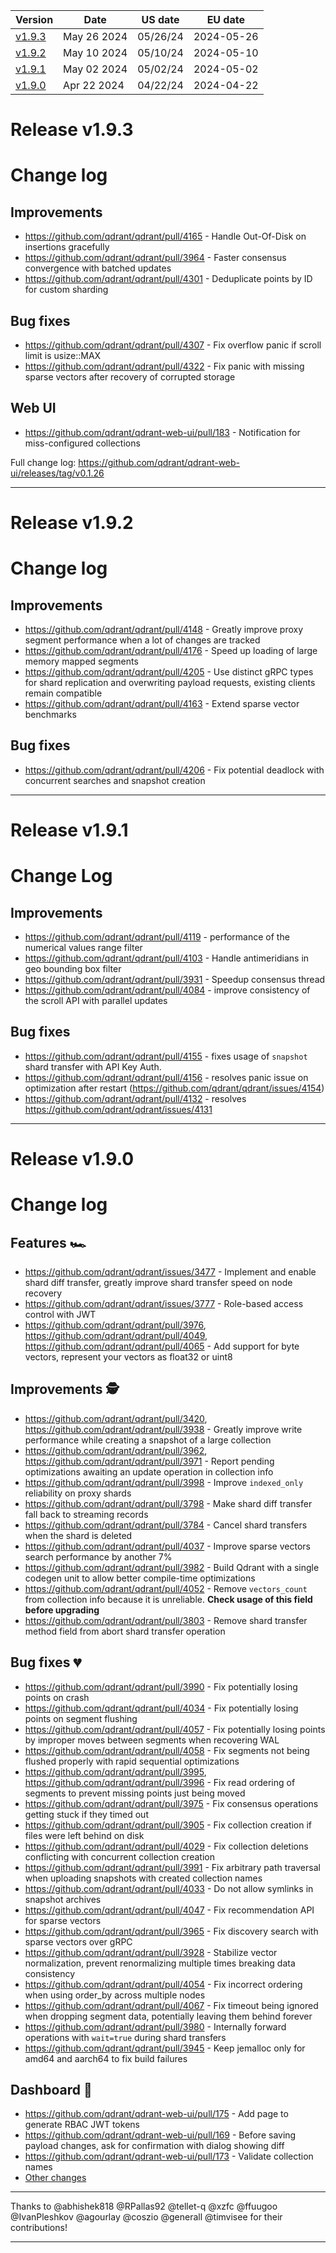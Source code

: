 | Version | Date | US date | EU date |
| ------- | ---- | ------- | ------- |
| [v1.9.3](qdrant-v1.9.md#release-v193) | May 26 2024 | 05/26/24 | 2024-05-26 |
| [v1.9.2](qdrant-v1.9.md#release-v192) | May 10 2024 | 05/10/24 | 2024-05-10 |
| [v1.9.1](qdrant-v1.9.md#release-v191) | May 02 2024 | 05/02/24 | 2024-05-02 |
| [v1.9.0](qdrant-v1.9.md#release-v190) | Apr 22 2024 | 04/22/24 | 2024-04-22 |



# Release v1.9.3
# Change log

## Improvements

* https://github.com/qdrant/qdrant/pull/4165 - Handle Out-Of-Disk on insertions gracefully
* https://github.com/qdrant/qdrant/pull/3964 - Faster consensus convergence with batched updates
* https://github.com/qdrant/qdrant/pull/4301 - Deduplicate points by ID for custom sharding

## Bug fixes

* https://github.com/qdrant/qdrant/pull/4307 - Fix overflow panic if scroll limit is usize::MAX
* https://github.com/qdrant/qdrant/pull/4322 - Fix panic with missing sparse vectors after recovery of corrupted storage


## Web UI

* https://github.com/qdrant/qdrant-web-ui/pull/183 - Notification for miss-configured collections

Full change log: https://github.com/qdrant/qdrant-web-ui/releases/tag/v0.1.26


-----
# Release v1.9.2
# Change log

## Improvements
- https://github.com/qdrant/qdrant/pull/4148 - Greatly improve proxy segment performance when a lot of changes are tracked
- https://github.com/qdrant/qdrant/pull/4176 - Speed up loading of large memory mapped segments
- https://github.com/qdrant/qdrant/pull/4205 - Use distinct gRPC types for shard replication and overwriting payload requests, existing clients remain compatible
- https://github.com/qdrant/qdrant/pull/4163 - Extend sparse vector benchmarks

## Bug fixes
- https://github.com/qdrant/qdrant/pull/4206 - Fix potential deadlock with concurrent searches and snapshot creation
-----
# Release v1.9.1
# Change Log

## Improvements

* https://github.com/qdrant/qdrant/pull/4119 - performance of the numerical values range filter
* https://github.com/qdrant/qdrant/pull/4103 - Handle antimeridians in geo bounding box filter
* https://github.com/qdrant/qdrant/pull/3931 - Speedup consensus thread
* https://github.com/qdrant/qdrant/pull/4084 - improve consistency of the scroll API with parallel updates


## Bug fixes

* https://github.com/qdrant/qdrant/pull/4155 - fixes usage of `snapshot` shard transfer with API Key Auth.
* https://github.com/qdrant/qdrant/pull/4156 - resolves panic issue on optimization after restart (https://github.com/qdrant/qdrant/issues/4154)
* https://github.com/qdrant/qdrant/pull/4132 - resolves https://github.com/qdrant/qdrant/issues/4131

-----
# Release v1.9.0
# Change log

## Features 🏎️

- https://github.com/qdrant/qdrant/issues/3477 - Implement and enable shard diff transfer, greatly improve shard transfer speed on node recovery
- https://github.com/qdrant/qdrant/issues/3777 - Role-based access control with JWT
- https://github.com/qdrant/qdrant/pull/3976, https://github.com/qdrant/qdrant/pull/4049, https://github.com/qdrant/qdrant/pull/4065 - Add support for byte vectors, represent your vectors as float32 or uint8

## Improvements 🕵️

- https://github.com/qdrant/qdrant/pull/3420, https://github.com/qdrant/qdrant/pull/3938 - Greatly improve write performance while creating a snapshot of a large collection
- https://github.com/qdrant/qdrant/pull/3962, https://github.com/qdrant/qdrant/pull/3971 - Report pending optimizations awaiting an update operation in collection info
- https://github.com/qdrant/qdrant/pull/3998 - Improve `indexed_only` reliability on proxy shards
- https://github.com/qdrant/qdrant/pull/3798 - Make shard diff transfer fall back to streaming records
- https://github.com/qdrant/qdrant/pull/3784 - Cancel shard transfers when the shard is deleted
- https://github.com/qdrant/qdrant/pull/4037 - Improve sparse vectors search performance by another 7%
- https://github.com/qdrant/qdrant/pull/3982 - Build Qdrant with a single codegen unit to allow better compile-time optimizations
- https://github.com/qdrant/qdrant/pull/4052 - Remove `vectors_count` from collection info because it is unreliable. **Check usage of this field before upgrading**
- https://github.com/qdrant/qdrant/pull/3803 - Remove shard transfer method field from abort shard transfer operation

## Bug fixes 💔

- https://github.com/qdrant/qdrant/pull/3990 - Fix potentially losing points on crash
- https://github.com/qdrant/qdrant/pull/4034 - Fix potentially losing points on segment flushing
- https://github.com/qdrant/qdrant/pull/4057 - Fix potentially losing points by improper moves between segments when recovering WAL
- https://github.com/qdrant/qdrant/pull/4058 - Fix segments not being flushed properly with rapid sequential optimizations
- https://github.com/qdrant/qdrant/pull/3995, https://github.com/qdrant/qdrant/pull/3996 - Fix read ordering of segments to prevent missing points just being moved
- https://github.com/qdrant/qdrant/pull/3975 - Fix consensus operations getting stuck if they timed out
- https://github.com/qdrant/qdrant/pull/3905 - Fix collection creation if files were left behind on disk
- https://github.com/qdrant/qdrant/pull/4029 - Fix collection deletions conflicting with concurrent collection creation
- https://github.com/qdrant/qdrant/pull/3991 - Fix arbitrary path traversal when uploading snapshots with created collection names
- https://github.com/qdrant/qdrant/pull/4033 - Do not allow symlinks in snapshot archives
- https://github.com/qdrant/qdrant/pull/4047 - Fix recommendation API for sparse vectors
- https://github.com/qdrant/qdrant/pull/3965 - Fix discovery search with sparse vectors over gRPC
- https://github.com/qdrant/qdrant/pull/3928 - Stabilize vector normalization, prevent renormalizing multiple times breaking data consistency
- https://github.com/qdrant/qdrant/pull/4054 - Fix incorrect ordering when using order_by across multiple nodes
- https://github.com/qdrant/qdrant/pull/4067 - Fix timeout being ignored when dropping segment data, potentially leaving them behind forever
- https://github.com/qdrant/qdrant/pull/3980 - Internally forward operations with `wait=true` during shard transfers
- https://github.com/qdrant/qdrant/pull/3945 - Keep jemalloc only for amd64 and aarch64 to fix build failures

## Dashboard 🍱

- https://github.com/qdrant/qdrant-web-ui/pull/175 - Add page to generate RBAC JWT tokens
- https://github.com/qdrant/qdrant-web-ui/pull/169 - Before saving payload changes, ask for confirmation with dialog showing diff
- https://github.com/qdrant/qdrant-web-ui/pull/173 - Validate collection names
- [Other changes](https://github.com/qdrant/qdrant-web-ui/releases/tag/v0.1.24)

---

Thanks to @abhishek818 @RPallas92 @tellet-q @xzfc @ffuugoo @IvanPleshkov @agourlay @coszio @generall @timvisee for their contributions!

-----
